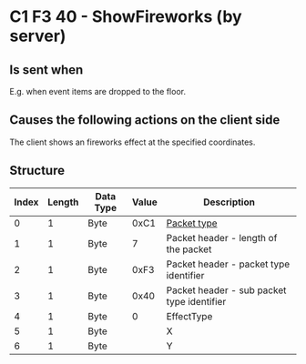 # C1 F3 40 - ShowFireworks (by server)

## Is sent when

E.g. when event items are dropped to the floor.

## Causes the following actions on the client side

The client shows an fireworks effect at the specified coordinates.

## Structure

| Index | Length | Data Type | Value | Description |
|-------|--------|-----------|-------|-------------|
| 0 | 1 |   Byte   | 0xC1  | [Packet type](PacketTypes.md) |
| 1 | 1 |    Byte   |   7   | Packet header - length of the packet |
| 2 | 1 |    Byte   | 0xF3  | Packet header - packet type identifier |
| 3 | 1 |    Byte   | 0x40  | Packet header - sub packet type identifier |
| 4 | 1 | Byte | 0 | EffectType |
| 5 | 1 | Byte |  | X |
| 6 | 1 | Byte |  | Y |